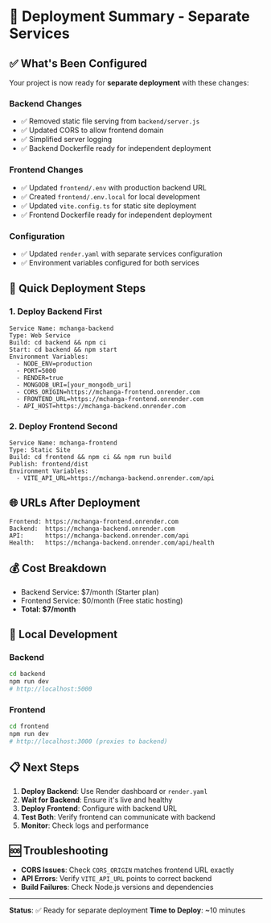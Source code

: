 # 🎯 Deployment Summary - Separate Services

## ✅ What's Been Configured

Your project is now ready for **separate deployment** with these changes:

### Backend Changes
- ✅ Removed static file serving from `backend/server.js`
- ✅ Updated CORS to allow frontend domain
- ✅ Simplified server logging
- ✅ Backend Dockerfile ready for independent deployment

### Frontend Changes  
- ✅ Updated `frontend/.env` with production backend URL
- ✅ Created `frontend/.env.local` for local development
- ✅ Updated `vite.config.ts` for static site deployment
- ✅ Frontend Dockerfile ready for independent deployment

### Configuration
- ✅ Updated `render.yaml` with separate services configuration
- ✅ Environment variables configured for both services

## 🚀 Quick Deployment Steps

### 1. Deploy Backend First
```
Service Name: mchanga-backend
Type: Web Service
Build: cd backend && npm ci
Start: cd backend && npm start
Environment Variables:
  - NODE_ENV=production
  - PORT=5000
  - RENDER=true
  - MONGODB_URI=[your_mongodb_uri]
  - CORS_ORIGIN=https://mchanga-frontend.onrender.com
  - FRONTEND_URL=https://mchanga-frontend.onrender.com
  - API_HOST=https://mchanga-backend.onrender.com
```

### 2. Deploy Frontend Second
```
Service Name: mchanga-frontend  
Type: Static Site
Build: cd frontend && npm ci && npm run build
Publish: frontend/dist
Environment Variables:
  - VITE_API_URL=https://mchanga-backend.onrender.com/api
```

## 🌐 URLs After Deployment

```
Frontend: https://mchanga-frontend.onrender.com
Backend:  https://mchanga-backend.onrender.com  
API:      https://mchanga-backend.onrender.com/api
Health:   https://mchanga-backend.onrender.com/api/health
```

## 💰 Cost Breakdown

- Backend Service: $7/month (Starter plan)
- Frontend Service: $0/month (Free static hosting)
- **Total: $7/month**

## 🔧 Local Development

### Backend
```bash
cd backend
npm run dev
# http://localhost:5000
```

### Frontend  
```bash
cd frontend
npm run dev
# http://localhost:3000 (proxies to backend)
```

## 📋 Next Steps

1. **Deploy Backend**: Use Render dashboard or `render.yaml`
2. **Wait for Backend**: Ensure it's live and healthy
3. **Deploy Frontend**: Configure with backend URL
4. **Test Both**: Verify frontend can communicate with backend
5. **Monitor**: Check logs and performance

## 🆘 Troubleshooting

- **CORS Issues**: Check `CORS_ORIGIN` matches frontend URL exactly
- **API Errors**: Verify `VITE_API_URL` points to correct backend
- **Build Failures**: Check Node.js versions and dependencies

---

**Status**: ✅ Ready for separate deployment
**Time to Deploy**: ~10 minutes
